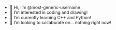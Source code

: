 - 👋 Hi, I’m @most-generic-username
- 👀 I’m interested in coding and drawing!
- 🌱 I’m currently learning C++ and Python!
- 💞️ I’m looking to collaborate on... nothing right now!

<!---
most-generic-username/most-generic-username is a ✨ special ✨ repository because its `README.md` (this file) appears on your GitHub profile.
You can click the Preview link to take a look at your changes.
--->
